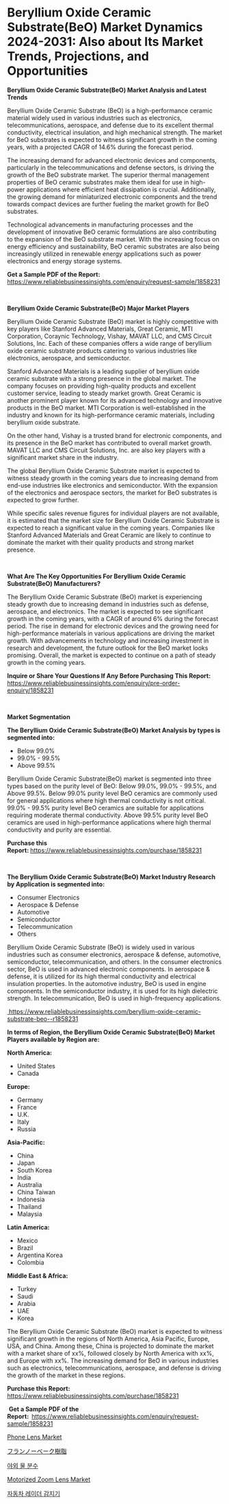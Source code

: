 <p><h1>Beryllium Oxide Ceramic Substrate(BeO) Market Dynamics 2024-2031: Also about Its Market Trends, Projections, and Opportunities</h1></p><p><strong>Beryllium Oxide Ceramic Substrate(BeO) Market Analysis and Latest Trends</strong></p>
<p><p>Beryllium Oxide Ceramic Substrate (BeO) is a high-performance ceramic material widely used in various industries such as electronics, telecommunications, aerospace, and defense due to its excellent thermal conductivity, electrical insulation, and high mechanical strength. The market for BeO substrates is expected to witness significant growth in the coming years, with a projected CAGR of 14.6% during the forecast period.</p><p>The increasing demand for advanced electronic devices and components, particularly in the telecommunications and defense sectors, is driving the growth of the BeO substrate market. The superior thermal management properties of BeO ceramic substrates make them ideal for use in high-power applications where efficient heat dissipation is crucial. Additionally, the growing demand for miniaturized electronic components and the trend towards compact devices are further fueling the market growth for BeO substrates.</p><p>Technological advancements in manufacturing processes and the development of innovative BeO ceramic formulations are also contributing to the expansion of the BeO substrate market. With the increasing focus on energy efficiency and sustainability, BeO ceramic substrates are also being increasingly utilized in renewable energy applications such as power electronics and energy storage systems.</p></p>
<p><strong>Get a Sample PDF of the Report:&nbsp;</strong> <a href="https://www.reliablebusinessinsights.com/enquiry/request-sample/1858231">https://www.reliablebusinessinsights.com/enquiry/request-sample/1858231</a></p>
<p>&nbsp;</p>
<p><strong>Beryllium Oxide Ceramic Substrate(BeO) Major Market Players</strong></p>
<p><p>Beryllium Oxide Ceramic Substrate (BeO) market is highly competitive with key players like Stanford Advanced Materials, Great Ceramic, MTI Corporation, Coraynic Technology, Vishay, MAVAT LLC, and CMS Circuit Solutions, Inc. Each of these companies offers a wide range of beryllium oxide ceramic substrate products catering to various industries like electronics, aerospace, and semiconductor.</p><p>Stanford Advanced Materials is a leading supplier of beryllium oxide ceramic substrate with a strong presence in the global market. The company focuses on providing high-quality products and excellent customer service, leading to steady market growth. Great Ceramic is another prominent player known for its advanced technology and innovative products in the BeO market. MTI Corporation is well-established in the industry and known for its high-performance ceramic materials, including beryllium oxide substrate.</p><p>On the other hand, Vishay is a trusted brand for electronic components, and its presence in the BeO market has contributed to overall market growth. MAVAT LLC and CMS Circuit Solutions, Inc. are also key players with a significant market share in the industry.</p><p>The global Beryllium Oxide Ceramic Substrate market is expected to witness steady growth in the coming years due to increasing demand from end-use industries like electronics and semiconductor. With the expansion of the electronics and aerospace sectors, the market for BeO substrates is expected to grow further.</p><p>While specific sales revenue figures for individual players are not available, it is estimated that the market size for Beryllium Oxide Ceramic Substrate is expected to reach a significant value in the coming years. Companies like Stanford Advanced Materials and Great Ceramic are likely to continue to dominate the market with their quality products and strong market presence.</p></p>
<p>&nbsp;</p>
<p><strong>What Are The Key Opportunities For Beryllium Oxide Ceramic Substrate(BeO) Manufacturers?</strong></p>
<p><p>The Beryllium Oxide Ceramic Substrate (BeO) market is experiencing steady growth due to increasing demand in industries such as defense, aerospace, and electronics. The market is expected to see significant growth in the coming years, with a CAGR of around 6% during the forecast period. The rise in demand for electronic devices and the growing need for high-performance materials in various applications are driving the market growth. With advancements in technology and increasing investment in research and development, the future outlook for the BeO market looks promising. Overall, the market is expected to continue on a path of steady growth in the coming years.</p></p>
<p><strong>Inquire or Share Your Questions If Any Before Purchasing This Report:</strong> <a href="https://www.reliablebusinessinsights.com/enquiry/pre-order-enquiry/1858231">https://www.reliablebusinessinsights.com/enquiry/pre-order-enquiry/1858231</a></p>
<p>&nbsp;</p>
<p><strong>Market Segmentation</strong></p>
<p><strong>The Beryllium Oxide Ceramic Substrate(BeO) Market Analysis by types is segmented into:</strong></p>
<p><ul><li>Below 99.0%</li><li>99.0% - 99.5%</li><li>Above 99.5%</li></ul></p>
<p><p>Beryllium Oxide Ceramic Substrate(BeO) market is segmented into three types based on the purity level of BeO: Below 99.0%, 99.0% - 99.5%, and Above 99.5%. Below 99.0% purity level BeO ceramics are commonly used for general applications where high thermal conductivity is not critical. 99.0% - 99.5% purity level BeO ceramics are suitable for applications requiring moderate thermal conductivity. Above 99.5% purity level BeO ceramics are used in high-performance applications where high thermal conductivity and purity are essential.</p></p>
<p><strong>Purchase this Report:&nbsp;</strong><a href="https://www.reliablebusinessinsights.com/purchase/1858231">https://www.reliablebusinessinsights.com/purchase/1858231</a></p>
<p>&nbsp;</p>
<p><strong>The Beryllium Oxide Ceramic Substrate(BeO) Market Industry Research by Application is segmented into:</strong></p>
<p><ul><li>Consumer Electronics</li><li>Aerospace & Defense</li><li>Automotive</li><li>Semiconductor</li><li>Telecommunication</li><li>Others</li></ul></p>
<p><p>Beryllium Oxide Ceramic Substrate (BeO) is widely used in various industries such as consumer electronics, aerospace & defense, automotive, semiconductor, telecommunication, and others. In the consumer electronics sector, BeO is used in advanced electronic components. In aerospace & defense, it is utilized for its high thermal conductivity and electrical insulation properties. In the automotive industry, BeO is used in engine components. In the semiconductor industry, it is used for its high dielectric strength. In telecommunication, BeO is used in high-frequency applications.</p></p>
<p><a href="https://www.reliablebusinessinsights.com/beryllium-oxide-ceramic-substrate-beo--r1858231">&nbsp;https://www.reliablebusinessinsights.com/beryllium-oxide-ceramic-substrate-beo--r1858231</a></p>
<p><strong>In terms of Region, the Beryllium Oxide Ceramic Substrate(BeO) Market Players available by Region are:</strong></p>
<p>
    <p> <strong> North America: </strong>
        <ul>
            <li>United States</li>
            <li>Canada</li>
        </ul>
        </p> 
    <p> <strong> Europe: </strong>
        <ul>
            <li>Germany</li>
            <li>France</li>
            <li>U.K.</li>
            <li>Italy</li>
            <li>Russia</li>
        </ul>
        </p> 
    <p> <strong> Asia-Pacific: </strong>
        <ul>
            <li>China</li>
            <li>Japan</li>
            <li>South Korea</li>
            <li>India</li>
            <li>Australia</li>
            <li>China Taiwan</li>
            <li>Indonesia</li>
            <li>Thailand</li>
            <li>Malaysia</li>
        </ul>
        </p> 
    <p> <strong> Latin America: </strong>
        <ul>
            <li>Mexico</li>
            <li>Brazil</li>
            <li>Argentina Korea</li>
            <li>Colombia</li>
        </ul>
        </p> 
    <p> <strong> Middle East & Africa: </strong>
        <ul>
            <li>Turkey</li>
            <li>Saudi</li>
            <li>Arabia</li>
            <li>UAE</li>
            <li>Korea</li>
        </ul>
    </p>
    </p>
<p><p>The Beryllium Oxide Ceramic Substrate (BeO) market is expected to witness significant growth in the regions of North America, Asia Pacific, Europe, USA, and China. Among these, China is projected to dominate the market with a market share of xx%, followed closely by North America with xx%, and Europe with xx%. The increasing demand for BeO in various industries such as electronics, telecommunications, aerospace, and defense is driving the growth of the market in these regions.</p></p>
<p><strong>Purchase this Report: </strong><a href="https://www.reliablebusinessinsights.com/purchase/1858231">https://www.reliablebusinessinsights.com/purchase/1858231</a></p>
<p>&nbsp;<strong>Get a Sample PDF of the Report:&nbsp;&nbsp;</strong><a href="https://www.reliablebusinessinsights.com/enquiry/request-sample/1858231">https://www.reliablebusinessinsights.com/enquiry/request-sample/1858231</a></p>
<p><strong></strong></p>
<p><p><a href="https://github.com/Alonsoolds3wq1d81czn8rbol/Market-Research-Report-List-3/blob/main/phone-lens-market.md">Phone Lens Market</a></p><p><a href="https://github.com/LizaHeller2023/Market-Research-Report-List-1/blob/main/7019220148664.md">フランノーベーク樹脂</a></p><p><a href="https://github.com/nigaleamar09/Market-Research-Report-List-1/blob/main/3180577158078.md">야외 물 분수</a></p><p><a href="https://github.com/KeeganBarrows2023/Market-Research-Report-List-1/blob/main/motorized-zoom-lens-market.md">Motorized Zoom Lens Market</a></p><p><a href="https://github.com/lkwggful07722/Market-Research-Report-List-2/blob/main/2396551158079.md">자동차 레이더 감지기</a></p></p>